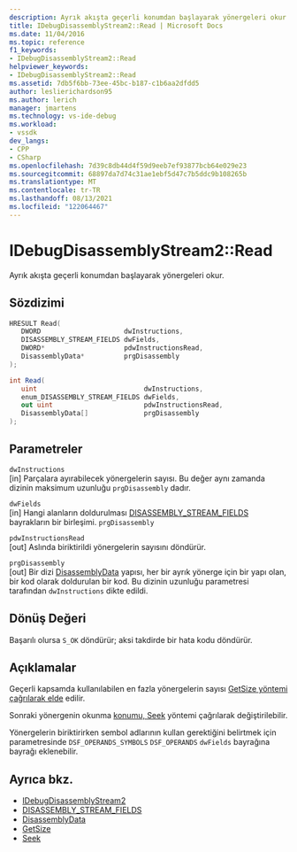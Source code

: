 ```yaml
---
description: Ayrık akışta geçerli konumdan başlayarak yönergeleri okur.
title: IDebugDisassemblyStream2::Read | Microsoft Docs
ms.date: 11/04/2016
ms.topic: reference
f1_keywords:
- IDebugDisassemblyStream2::Read
helpviewer_keywords:
- IDebugDisassemblyStream2::Read
ms.assetid: 7db5f6bb-73ee-45bc-b187-c1b6aa2dfdd5
author: leslierichardson95
ms.author: lerich
manager: jmartens
ms.technology: vs-ide-debug
ms.workload:
- vssdk
dev_langs:
- CPP
- CSharp
ms.openlocfilehash: 7d39c8db44d4f59d9eeb7ef93877bcb64e029e23
ms.sourcegitcommit: 68897da7d74c31ae1ebf5d47c7b5ddc9b108265b
ms.translationtype: MT
ms.contentlocale: tr-TR
ms.lasthandoff: 08/13/2021
ms.locfileid: "122064467"
---
```

# <a name="idebugdisassemblystream2read"></a>IDebugDisassemblyStream2::Read
Ayrık akışta geçerli konumdan başlayarak yönergeleri okur.

## <a name="syntax"></a>Sözdizimi

```cpp
HRESULT Read( 
   DWORD                     dwInstructions,
   DISASSEMBLY_STREAM_FIELDS dwFields,
   DWORD*                    pdwInstructionsRead,
   DisassemblyData*          prgDisassembly
);
```

```csharp
int Read( 
   uint                           dwInstructions,
   enum_DISASSEMBLY_STREAM_FIELDS dwFields,
   out uint                       pdwInstructionsRead,
   DisassemblyData[]              prgDisassembly
);
```

## <a name="parameters"></a>Parametreler
`dwInstructions`\
[in] Parçalara ayırabilecek yönergelerin sayısı. Bu değer aynı zamanda dizinin maksimum uzunluğu `prgDisassembly` dadır.

`dwFields`\
[in] Hangi alanların doldurulması [DISASSEMBLY_STREAM_FIELDS](../../../extensibility/debugger/reference/disassembly-stream-fields.md) bayrakların bir birleşimi. `prgDisassembly`

`pdwInstructionsRead`\
[out] Aslında biriktirildi yönergelerin sayısını döndürür.

`prgDisassembly`\
[out] Bir dizi [DisassemblyData](../../../extensibility/debugger/reference/disassemblydata.md) yapısı, her bir ayrık yönerge için bir yapı olan, bir kod olarak doldurulan bir kod. Bu dizinin uzunluğu parametresi tarafından `dwInstructions` dikte edildi.

## <a name="return-value"></a>Dönüş Değeri
 Başarılı olursa `S_OK` döndürür; aksi takdirde bir hata kodu döndürür.

## <a name="remarks"></a>Açıklamalar
 Geçerli kapsamda kullanılabilen en fazla yönergelerin sayısı [GetSize yöntemi çağrılarak elde](../../../extensibility/debugger/reference/idebugdisassemblystream2-getsize.md) edilir.

 Sonraki yönergenin okunma [konumu, Seek](../../../extensibility/debugger/reference/idebugdisassemblystream2-seek.md) yöntemi çağrılarak değiştirilebilir.

 Yönergelerin biriktirirken sembol adlarının kullan gerektiğini belirtmek için parametresinde `DSF_OPERANDS_SYMBOLS` `DSF_OPERANDS` `dwFields` bayrağına bayrağı eklenebilir.

## <a name="see-also"></a>Ayrıca bkz.
- [IDebugDisassemblyStream2](../../../extensibility/debugger/reference/idebugdisassemblystream2.md)
- [DISASSEMBLY_STREAM_FIELDS](../../../extensibility/debugger/reference/disassembly-stream-fields.md)
- [DisassemblyData](../../../extensibility/debugger/reference/disassemblydata.md)
- [GetSize](../../../extensibility/debugger/reference/idebugdisassemblystream2-getsize.md)
- [Seek](../../../extensibility/debugger/reference/idebugdisassemblystream2-seek.md)
